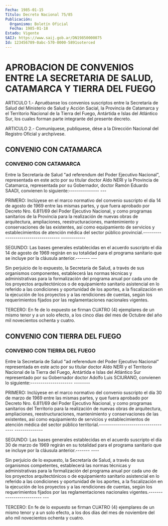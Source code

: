 ```yaml
---
Fecha: 1985-01-15
Título: Decreto Nacional 75/85
Publicación:
  Organismo: Boletín Oficial
  Fecha: 1985-01-18
Estado: Vigente
SAIJ: https://www.saij.gob.ar/DN19850000075
Id: 123456789-0abc-570-0000-5891soterced
---
```

# APROBACION DE CONVENIOS ENTRE LA SECRETARIA DE SALUD, CATAMARCA Y TIERRA DEL FUEGO

<a id="1"></a>
ARTICULO    1.-   Apruébanse  los  convenios  suscriptos  entre  la Secretaría de Salud  del  Ministerio  de  Salud y Acción Sacial, la Provincia de Catamarca y el Territorio Nacional  de  la  Tierra del Fuego,  Antártida  e  Islas  del  Atlántico  Sur, los cuales forman parte integrante del presente decreto.

<a id="2"></a>
ARTICULO  2.- Comuníquese, publíquese, dése a la Dirección Nacional del Registro Oficial y archpívese.

## CONVENIO CON CATAMARCA

### CONVENIO CON CATAMARCA

<a id="1"></a>
Entre  la  Secretaría  de  Salud "ad referendum del Poder Ejecutivo Nacional", representada en este  acto  por  su  titular doctor Aldo NERI y la Provincia de Catamarca, representada por  su  Gobernador, doctor  Ramón Eduardo SAADI, convienen lo siguiente:--------------- ---

PRIMERO:  Inclúyese en el marco normativo del convenio suscripto el día 14 de agosto  de  1969  entre  las  mismas  partes, y que fuera aprobado por Decreto Nro. 6.811/69 del Poder Ejecutivo  Nacional, y como  programas  sanitarios de la Provincia para la realización  de nuevas  obras  de arquitectura,  ampliaciones,  reestructuraciones, mantenimiento  y    conservaciones  de  las  existentes,  así  como equipamiento de servicios  y  establecimientos  de  atención médica del  sector público provincial.------------------------------------ ------------

<a id="2"></a>
SEGUNDO:  Las  bases generales establecidas en el acuerdo suscripto el día 14 de agosto  de  1969  regirán  en  su  totalidad  para  el programa  sanitario que se incluye por la cláusula anterior.------- ---

Sin perjuicio  de  lo expuesto, la Secretaría de Salud, a través de sus  organismos componentes,  establecerá  las  normas  técnicas  y administrativas  para  la formalización del programa anual por cada uno de los proyectos arquitectónicos  o  de  equipamiento sanitario asistencial en lo referido a las condiciones y  oportunidad  de los aportes,  a  la fiscalización en la ejecución de los proyectos y  a las rendiciones  de  cuentas,  según los requerimientos fijados por las reglamentaciones nacionales vigentes.

TERCERO: En fe de lo expuesto se  firman  CUATRO  (4) ejemplares de un  mismo  tenor y a un solo efecto, a los cinco días  del  mes  de Octubre del año mil novecientos ochenta y cuatro.

## CONVENIO CON TIERRA DEL FUEGO

### CONVENIO CON TIERRA DEL FUEGO

<a id="1"></a>
Entre  la  Secretaría  de  Salud "ad referendum del Poder Ejecutivo Nacional" representada en este  acto  por  su  titular  doctor Aldo NERI  y el Territorio Nacional de la Tierra del Fuego, Antártida  e Islas del  Atlántico  Sur  representado  por  su  Gobernador doctor Adolfo  Luis SCIURANO, convienen lo siguiente:--------------------- --------

PRIMERO:  Inclúyese en el marco normativo del convenio suscripto el día 30 de marzo  de  1969  entre  las  mismas  partes,  y que fuera aprobado por Decreto Nro. 6.811/69 del Poder Ejecutivo Nacional,  y como  programas  sanitarios  del  Territorio para la realización de nuevas  obras  de  arquitectura, ampliaciones,  reestructuraciones, mantenimiento  y  conservaciones    de  las  existentes,  así  como equipamiento  de servicios y establecimientos  de  atención  médica del sector público  territorial.----------------------------------- --------------

<a id="2"></a>
SEGUNDO:  Las  bases generales establecidas en el acuerdo suscripto el  día 30 de marzo  de  1969  regirán  en  su  totalidad  para  el programa  sanitario que se incluye por la cláusula anterior.------- ----

Sin perjuicio  de  lo expuesto, la Secretaría de Salud, a través de sus  organismos competentes,  establecerá  las  normas  técnicas  y administrativas  para  la formalización del programa anual por cada uno de los proyectos arquitectónicos  o  de  equipamiento sanitario asistencial en lo referido a las condiciones y  oportunidad  de los aportes,  a  la fiscalización en la ejecución de los proyectos y  a las rendiciones  de  cuentas,  según los requerimientos fijados por las reglamentaciones nacionales  vigentes.------------------------- ---

TERCERO: En fe de lo expuesto se firman  CUATRO  (4)  ejemplares de un  mismo  tenor  y  a  un  solo efecto, a los dos días del mes  de noviembre del año mil novecientos ochenta y cuatro.